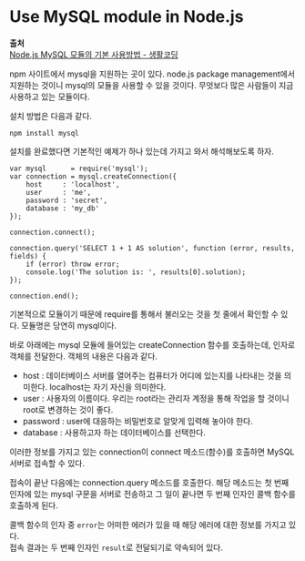 # Use MySQL module in Node.js
  
**출처**  
<a href = "https://opentutorials.org/course/3347/21185" target = "_blank">Node.js MySQL 모듈의 기본 사용방법 - 생활코딩</a>  
  
npm 사이트에서 mysql을 지원하는 곳이 있다. node.js package management에서 지원하는 것이니 mysql의 모듈을 사용할 수 있을 것이다. 무엇보다 많은 사람들이 지금 사용하고 있는 모듈이다.  
  
설치 방법은 다음과 같다.  
  
	npm install mysql
  
설치를 완료했다면 기본적인 예제가 하나 있는데 가지고 와서 해석해보도록 하자.  
  
	var mysql      = require('mysql');
	var connection = mysql.createConnection({
		host     : 'localhost',
		user     : 'me',
		password : 'secret',
		database : 'my_db'
	});

	connection.connect();

	connection.query('SELECT 1 + 1 AS solution', function (error, results, fields) {
		if (error) throw error;
		console.log('The solution is: ', results[0].solution);
	});

	connection.end();
  
기본적으로 모듈이기 때문에 require를 통해서 불러오는 것을 첫 줄에서 확인할 수 있다. 모듈명은 당연히 mysql이다.  
  
바로 아래에는 mysql 모듈에 들어있는 createConnection 함수를 호출하는데, 인자로 객체를 전달한다. 객체의 내용은 다음과 같다.  
  
- host : 데이터베이스 서버를 열어주는 컴퓨터가 어디에 있는지를 나타내는 것을 의미한다. localhost는 자기 자신을 의미한다.  
- user : 사용자의 이름이다. 우리는 root라는 관리자 계정을 통해 작업을 할 것이니 root로 변경하는 것이 좋다.  
- password : user에 대응하는 비밀번호로 알맞게 입력해 놓아야 한다.  
- database : 사용하고자 하는 데이터베이스를 선택한다.  
  
이러한 정보를 가지고 있는 connection이 connect 메소드(함수)를 호출하면 MySQL 서버로 접속할 수 있다.  
  
접속이 끝난 다음에는 connection.query 메소드를 호출한다. 해당 메소드는 첫 번째 인자에 있는 mysql 구문을 서버로 전송하고 그 일이 끝나면 두 번째 인자인 콜백 함수를 호출하게 된다.  
  
콜백 함수의 인자 중 `error`는 어떠한 에러가 있을 때 해당 에러에 대한 정보를 가지고 있다.  
접속 결과는 두 번째 인자인 `result`로 전달되기로 약속되어 있다.
